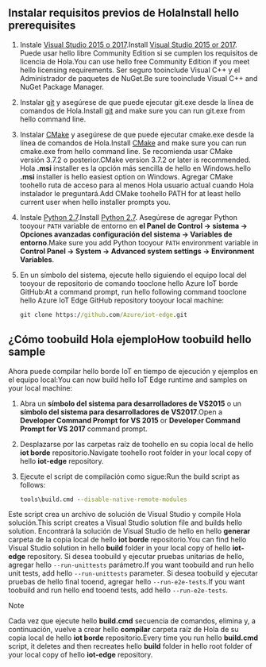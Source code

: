 ## <a name="install-hello-prerequisites"></a><span data-ttu-id="16fc9-101">Instalar requisitos previos de Hola</span><span class="sxs-lookup"><span data-stu-id="16fc9-101">Install hello prerequisites</span></span>

1. <span data-ttu-id="16fc9-102">Instale [Visual Studio 2015 o 2017](https://www.visualstudio.com).</span><span class="sxs-lookup"><span data-stu-id="16fc9-102">Install [Visual Studio 2015 or 2017](https://www.visualstudio.com).</span></span> <span data-ttu-id="16fc9-103">Puede usar hello libre Community Edition si se cumplen los requisitos de licencia de Hola.</span><span class="sxs-lookup"><span data-stu-id="16fc9-103">You can use hello free Community Edition if you meet hello licensing requirements.</span></span> <span data-ttu-id="16fc9-104">Ser seguro tooinclude Visual C++ y el Administrador de paquetes de NuGet.</span><span class="sxs-lookup"><span data-stu-id="16fc9-104">Be sure tooinclude Visual C++ and NuGet Package Manager.</span></span>

1. <span data-ttu-id="16fc9-105">Instalar [git](http://www.git-scm.com) y asegúrese de que puede ejecutar git.exe desde la línea de comandos de Hola.</span><span class="sxs-lookup"><span data-stu-id="16fc9-105">Install [git](http://www.git-scm.com) and make sure you can run git.exe from hello command line.</span></span>

1. <span data-ttu-id="16fc9-106">Instalar [CMake](https://cmake.org/download/) y asegúrese de que puede ejecutar cmake.exe desde la línea de comandos de Hola.</span><span class="sxs-lookup"><span data-stu-id="16fc9-106">Install [CMake](https://cmake.org/download/) and make sure you can run cmake.exe from hello command line.</span></span> <span data-ttu-id="16fc9-107">Se recomienda usar CMake versión 3.7.2 o posterior.</span><span class="sxs-lookup"><span data-stu-id="16fc9-107">CMake version 3.7.2 or later is recommended.</span></span> <span data-ttu-id="16fc9-108">Hola **.msi** installer es la opción más sencilla de hello en Windows.</span><span class="sxs-lookup"><span data-stu-id="16fc9-108">hello **.msi** installer is hello easiest option on Windows.</span></span> <span data-ttu-id="16fc9-109">Agregar CMake toohello ruta de acceso para al menos Hola usuario actual cuando Hola instalador le preguntará.</span><span class="sxs-lookup"><span data-stu-id="16fc9-109">Add CMake toohello PATH for at least hello current user when hello installer prompts you.</span></span>

1. <span data-ttu-id="16fc9-110">Instale [Python 2.7](https://www.python.org/downloads/release/python-27).</span><span class="sxs-lookup"><span data-stu-id="16fc9-110">Install [Python 2.7](https://www.python.org/downloads/release/python-27).</span></span> <span data-ttu-id="16fc9-111">Asegúrese de agregar Python tooyour `PATH` variable de entorno en **el Panel de Control -> sistema -> Opciones avanzadas configuración del sistema -> Variables de entorno**.</span><span class="sxs-lookup"><span data-stu-id="16fc9-111">Make sure you add Python tooyour `PATH` environment variable in **Control Panel -> System -> Advanced system settings -> Environment Variables**.</span></span>

1. <span data-ttu-id="16fc9-112">En un símbolo del sistema, ejecute hello siguiendo el equipo local del tooyour de repositorio de comando tooclone hello Azure IoT borde GitHub:</span><span class="sxs-lookup"><span data-stu-id="16fc9-112">At a command prompt, run hello following command tooclone hello Azure IoT Edge GitHub repository tooyour local machine:</span></span>

    ```cmd
    git clone https://github.com/Azure/iot-edge.git
    ```

## <a name="how-toobuild-hello-sample"></a><span data-ttu-id="16fc9-113">¿Cómo toobuild Hola ejemplo</span><span class="sxs-lookup"><span data-stu-id="16fc9-113">How toobuild hello sample</span></span>

<span data-ttu-id="16fc9-114">Ahora puede compilar hello borde IoT en tiempo de ejecución y ejemplos en el equipo local:</span><span class="sxs-lookup"><span data-stu-id="16fc9-114">You can now build hello IoT Edge runtime and samples on your local machine:</span></span>

1. <span data-ttu-id="16fc9-115">Abra un **símbolo del sistema para desarrolladores de VS2015** o un **símbolo del sistema para desarrolladores de VS2017**.</span><span class="sxs-lookup"><span data-stu-id="16fc9-115">Open a **Developer Command Prompt for VS 2015** or **Developer Command Prompt for VS 2017** command prompt.</span></span>

1. <span data-ttu-id="16fc9-116">Desplazarse por las carpetas raíz de toohello en su copia local de hello **iot borde** repositorio.</span><span class="sxs-lookup"><span data-stu-id="16fc9-116">Navigate toohello root folder in your local copy of hello **iot-edge** repository.</span></span>

1. <span data-ttu-id="16fc9-117">Ejecute el script de compilación como sigue:</span><span class="sxs-lookup"><span data-stu-id="16fc9-117">Run the build script as follows:</span></span>

    ```cmd
    tools\build.cmd --disable-native-remote-modules
    ```

<span data-ttu-id="16fc9-118">Este script crea un archivo de solución de Visual Studio y compile Hola solución.</span><span class="sxs-lookup"><span data-stu-id="16fc9-118">This script creates a Visual Studio solution file and builds hello solution.</span></span> <span data-ttu-id="16fc9-119">Encontrará la solución de Visual Studio de hello en hello **generar** carpeta de la copia local de hello **iot borde** repositorio.</span><span class="sxs-lookup"><span data-stu-id="16fc9-119">You can find hello Visual Studio solution in hello **build** folder in your local copy of hello **iot-edge** repository.</span></span> <span data-ttu-id="16fc9-120">Si desea toobuild y ejecutar pruebas unitarias de hello, agregar hello `--run-unittests` parámetro.</span><span class="sxs-lookup"><span data-stu-id="16fc9-120">If you want toobuild and run hello unit tests, add hello `--run-unittests` parameter.</span></span> <span data-ttu-id="16fc9-121">Si desea toobuild y ejecutar pruebas de hello final tooend, agregar hello `--run-e2e-tests`.</span><span class="sxs-lookup"><span data-stu-id="16fc9-121">If you want toobuild and run hello end tooend tests, add hello `--run-e2e-tests`.</span></span>

> [!NOTE]
> <span data-ttu-id="16fc9-122">Cada vez que ejecute hello **build.cmd** secuencia de comandos, elimina y, a continuación, vuelve a crear hello **compilar** carpeta raíz de Hola de su copia local de hello **iot borde** repositorio.</span><span class="sxs-lookup"><span data-stu-id="16fc9-122">Every time you run hello **build.cmd** script, it deletes and then recreates hello **build** folder in hello root folder of your local copy of hello **iot-edge** repository.</span></span>
